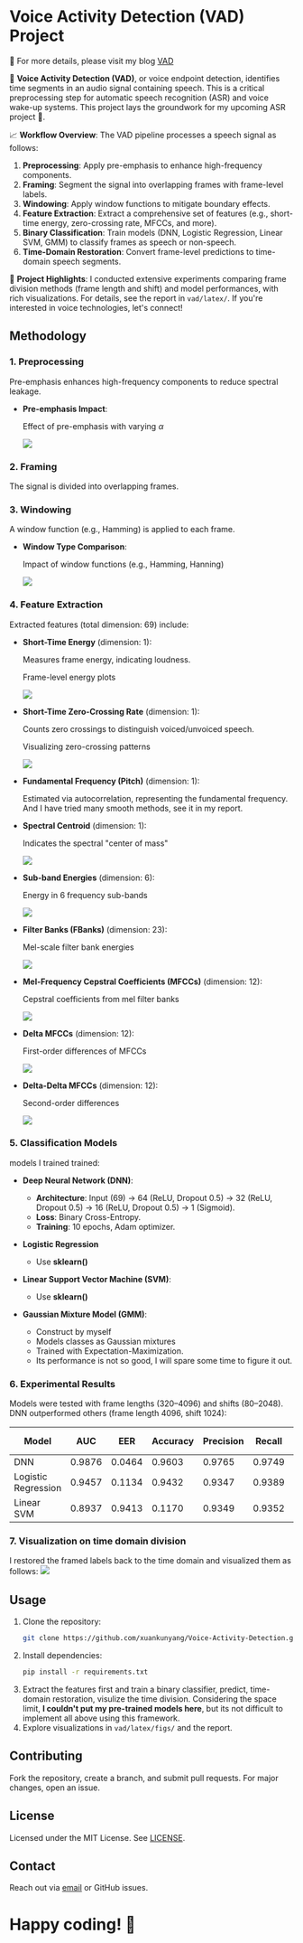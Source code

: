 # Voice Activity Detection (VAD) Project

🔗 For more details, please visit my blog [VAD](https://xuankunyang.github.io/blogs/vad/)

🎯 **Voice Activity Detection (VAD)**, or voice endpoint detection, identifies time segments in an audio signal containing speech. This is a critical preprocessing step for automatic speech recognition (ASR) and voice wake-up systems. This project lays the groundwork for my upcoming ASR project 🤭.

📈 **Workflow Overview**:
The VAD pipeline processes a speech signal as follows:
1. **Preprocessing**: Apply pre-emphasis to enhance high-frequency components.
2. **Framing**: Segment the signal into overlapping frames with frame-level labels.
3. **Windowing**: Apply window functions to mitigate boundary effects.
4. **Feature Extraction**: Extract a comprehensive set of features (e.g., short-time energy, zero-crossing rate, MFCCs, and more).
5. **Binary Classification**: Train models (DNN, Logistic Regression, Linear SVM, GMM) to classify frames as speech or non-speech.
6. **Time-Domain Restoration**: Convert frame-level predictions to time-domain speech segments.

🍻 **Project Highlights**:
I conducted extensive experiments comparing frame division methods (frame length and shift) and model performances, with rich visualizations. For details, see the report in `vad/latex/`. If you're interested in voice technologies, let's connect!


## Methodology

### 1. Preprocessing
Pre-emphasis enhances high-frequency components to reduce spectral leakage.

- **Pre-emphasis Impact**: 

  Effect of pre-emphasis with varying $\alpha$

  ![](/vad/latex/figs/counting_on_pre_emphasis.png)

### 2. Framing
The signal is divided into overlapping frames.

### 3. Windowing
A window function (e.g., Hamming) is applied to each frame.

- **Window Type Comparison**: 

  Impact of window functions (e.g., Hamming, Hanning)

  ![](/vad/latex/figs/counting_on_windows.png)

### 4. Feature Extraction
Extracted features (total dimension: 69) include:

- **Short-Time Energy** (dimension: 1):

  Measures frame energy, indicating loudness.

  Frame-level energy plots

  ![](/vad/latex/figs/energies.png)

- **Short-Time Zero-Crossing Rate** (dimension: 1):

  Counts zero crossings to distinguish voiced/unvoiced speech.

  Visualizing zero-crossing patterns

  ![](/vad/latex/figs/ZCR.png)

- **Fundamental Frequency (Pitch)** (dimension: 1):

  Estimated via autocorrelation, representing the fundamental frequency. And I have tried many smooth methods, see it in my report.

- **Spectral Centroid** (dimension: 1):

  Indicates the spectral "center of mass"

  ![](/vad/latex/figs/spectral_mean.png)

- **Sub-band Energies** (dimension: 6):

  Energy in 6 frequency sub-bands

  ![](vad\latex\figs\subband_energies.png)

- **Filter Banks (FBanks)** (dimension: 23):

  Mel-scale filter bank energies

  ![](vad\latex\figs\visualize_FBank.png)

- **Mel-Frequency Cepstral Coefficients (MFCCs)** (dimension: 12):

  Cepstral coefficients from mel filter banks

  ![](vad\latex\figs\visualize_MFCC.png)

- **Delta MFCCs** (dimension: 12):

  First-order differences of MFCCs

  ![](vad\latex\figs\visualize_Delta_MFCC.png)

- **Delta-Delta MFCCs** (dimension: 12):

  Second-order differences
  
  ![](vad\latex\figs\visualize_Delta_of_Delta_MFCC.png)

### 5. Classification Models
models I trained trained:
- **Deep Neural Network (DNN)**:
  - **Architecture**: Input (69) → 64 (ReLU, Dropout 0.5) → 32 (ReLU, Dropout 0.5) → 16 (ReLU, Dropout 0.5) → 1 (Sigmoid).
  - **Loss**: Binary Cross-Entropy.
  - **Training**: 10 epochs, Adam optimizer.

- **Logistic Regression**
  - Use **sklearn()**

- **Linear Support Vector Machine (SVM)**:
  - Use **sklearn()**

- **Gaussian Mixture Model (GMM)**:
  - Construct by myself
  - Models classes as Gaussian mixtures
  - Trained with Expectation-Maximization.
  - Its performance is not so good, I will spare some time to figure it out.

### 6. Experimental Results
Models were tested with frame lengths (320–4096) and shifts (80–2048). DNN outperformed others (frame length 4096, shift 1024):

| Model              | AUC    | EER    | Accuracy | Precision | Recall | F1 Score |
|--------------------|----------|----------|------------|-------------|----------|-------------|
| DNN                | 0.9876 | 0.0464 | 0.9603   | 0.9765    | 0.9749 | 0.9757   |
| Logistic Regression | 0.9457 | 0.1134 | 0.9432   | 0.9347    | 0.9389 | 0.9368   |
| Linear SVM | 0.8937| 0.9413| 0.1170| 0.9349| 0.9352 |0.9350|

### 7. Visualization on time domain division
I restored the framed labels back to the time domain and visualized them as follows:
![](vad\latex\figs\visualize_results_DNN.png)

## Usage
1. Clone the repository:
   ```bash
   git clone https://github.com/xuankunyang/Voice-Activity-Detection.git
   ```
2. Install dependencies:
   ```bash
   pip install -r requirements.txt
   ```
3. Extract the features first and train a binary classifier, predict, time-domain restoration, visulize the time division. 
Considering the space limit, **I couldn't put my pre-trained models here**, but its not difficult to implement all above using this framework.
4. Explore visualizations in `vad/latex/figs/` and the report.

## Contributing
Fork the repository, create a branch, and submit pull requests. For major changes, open an issue.

## License
Licensed under the MIT License. See [LICENSE](https://github.com/xuankunyang/Voice-Activity-Detection/blob/main/LICENSE).

## Contact
Reach out via [email](kk-dao@sjtu.edu.cn) or GitHub issues.



# **Happy coding!** 🚀

